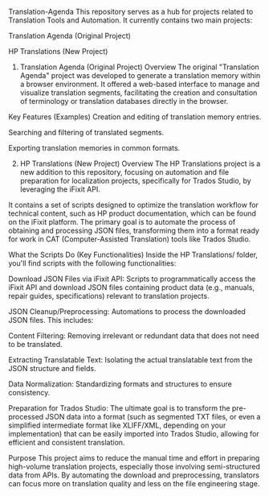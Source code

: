 Translation-Agenda
This repository serves as a hub for projects related to Translation Tools and Automation. It currently contains two main projects:

Translation Agenda (Original Project)

HP Translations (New Project)

1. Translation Agenda (Original Project)
Overview
The original "Translation Agenda" project was developed to generate a translation memory within a browser environment. It offered a web-based interface to manage and visualize translation segments, facilitating the creation and consultation of terminology or translation databases directly in the browser.

Key Features (Examples)
Creation and editing of translation memory entries.

Searching and filtering of translated segments.

Exporting translation memories in common formats.

2. HP Translations (New Project)
Overview
The HP Translations project is a new addition to this repository, focusing on automation and file preparation for localization projects, specifically for Trados Studio, by leveraging the iFixit API.

It contains a set of scripts designed to optimize the translation workflow for technical content, such as HP product documentation, which can be found on the iFixit platform. The primary goal is to automate the process of obtaining and processing JSON files, transforming them into a format ready for work in CAT (Computer-Assisted Translation) tools like Trados Studio.

What the Scripts Do (Key Functionalities)
Inside the HP Translations/ folder, you'll find scripts with the following functionalities:

Download JSON Files via iFixit API: Scripts to programmatically access the iFixit API and download JSON files containing product data (e.g., manuals, repair guides, specifications) relevant to translation projects.

JSON Cleanup/Preprocessing: Automations to process the downloaded JSON files. This includes:

Content Filtering: Removing irrelevant or redundant data that does not need to be translated.

Extracting Translatable Text: Isolating the actual translatable text from the JSON structure and fields.

Data Normalization: Standardizing formats and structures to ensure consistency.

Preparation for Trados Studio: The ultimate goal is to transform the pre-processed JSON data into a format (such as segmented TXT files, or even a simplified intermediate format like XLIFF/XML, depending on your implementation) that can be easily imported into Trados Studio, allowing for efficient and consistent translation.

Purpose
This project aims to reduce the manual time and effort in preparing high-volume translation projects, especially those involving semi-structured data from APIs. By automating the download and preprocessing, translators can focus more on translation quality and less on the file engineering stage.

